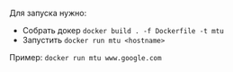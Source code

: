 Для запуска нужно:
* Собрать докер ```docker build . -f Dockerfile -t mtu```
* Запустить ```docker run mtu <hostname>```

Пример:
```docker run mtu www.google.com```
